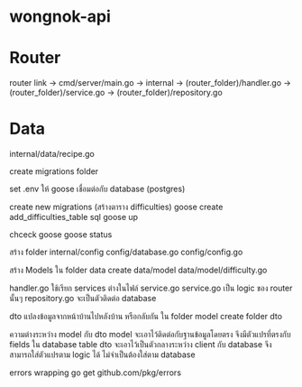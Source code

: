 # wongnok-api

# Router
router link -> cmd/server/main.go -> internal -> (router_folder)/handler.go -> (router_folder)/service.go -> (router_folder)/repository.go

# Data
internal/data/recipe.go

create migrations folder

set .env ให้ goose เชื่อมต่อกับ database (postgres)

create new migrations
(สร้างตาราง difficulties)
goose create add_difficulties_table sql 
goose up

chceck goose
goose status

สร้าง folder internal/config
config/database.go
config/config.go

สร้าง Models
ใน folder data create data/model
data/model/difficulty.go

handler.go ใช้เรียก services ต่างในไฟล์ service.go
service.go เป็น logic ของ router นั้นๆ
repository.go จะเป็นตัวติดต่อ database

dto แปลงข้อมูลจากหน้าบ้านไปหลังบ้าน หรือกลับกัน
ใน folder model create folder dto

ความต่างระหว่าง model กับ dto
model จะเอาไว้ติดต่อกับฐานข้อมูลโดยตรง จึงมีตัวแปรที่ตรงกับ fields ใน database table
dto จะเอาไว้เป็นตัวกลางระหว่าง client กับ database จึงสามารถใส่ตัวแปรตาม logic ได้ ไม่จำเป็นต้องใส่ตาม database

errors wrapping 
go get github.com/pkg/errors